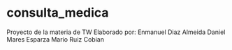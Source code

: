 # consulta_medica
Proyecto de la materia de TW
Elaborado por:
  Enmanuel Diaz Almeida
  Daniel Mares Esparza
  Mario Ruiz Cobian
